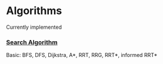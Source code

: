 # Algorithms

Currently implemented

### [Search Algorithm](https://github.com/joeyzhong90595/Algorithms/tree/master/search_algorithm)

Basic: BFS, DFS, Dijkstra, A*, RRT, RRG, RRT*, informed RRT*

